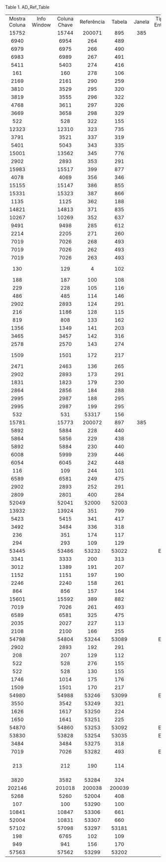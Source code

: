 <div id="d64799e1" class="table">

<div class="table-title">

Table 1. AD\_Ref\_Table

</div>

<div class="table-contents">

|               |             |              |            |        |        |                  |               |                                                  |                                                                                                                |
| :-----------: | :---------: | :----------: | :--------: | :----: | :----: | :--------------: | :-----------: | :----------------------------------------------: | :------------------------------------------------------------------------------------------------------------: |
| Mostra Coluna | Info Window | Coluna Chave | Referência | Tabela | Janela | Tipo de Entidade | Mostrar Valor |                   Sql ORDER BY                   |                                                   Sql WHERE                                                    |
|     15752     |             |    15744     |   200071   |  895   |  385   |        D         |     false     |                                                  |                                                                                                                |
|     6940      |             |     6954     |    264     |  489   |        |        D         |     false     |                                                  |                                                                                                                |
|     6979      |             |     6975     |    266     |  490   |        |        D         |     false     |                                                  |                                                                                                                |
|     6983      |             |     6989     |    267     |  491   |        |        D         |     false     |                                                  |                                                                                                                |
|     5411      |             |     5403     |    274     |  416   |        |        D         |     false     |                                                  |                                                                                                                |
|      161      |             |     160      |    278     |  106   |        |        D         |     false     |                                                  |                                                                                                                |
|     2169      |             |     2161     |    290     |  259   |        |        D         |     false     |               C\_Order.DocumentNo                |                                                                                                                |
|     3810      |             |     3529     |    295     |  320   |        |        D         |     false     |                                                  |                                                                                                                |
|     3819      |             |     3555     |    296     |  322   |        |        D         |     false     |                                                  |                                                                                                                |
|     4768      |             |     3611     |    297     |  326   |        |        D         |     false     |                                                  |                                                                                                                |
|     3669      |             |     3658     |    298     |  329   |        |        D         |     false     |                                                  |                                                                                                                |
|      522      |             |     528      |    322     |  155   |        |        D         |     true      |                                                  |                                           AD\_Org.AD\_Org\_ID\< \> 0                                           |
|     12323     |             |    12310     |    323     |  735   |        |        D         |     false     |                                                  |                                                                                                                |
|     3791      |             |     3521     |    337     |  319   |        |        D         |     false     |               M\_InOut.DocumentNo                |                                                                                                                |
|     5401      |             |     5043     |    343     |  335   |        |        D         |     false     |                                                  |                                                                                                                |
|     15001     |             |    13562     |    345     |  776   |        |        D         |     true      |                                                  |                                                                                                                |
|     2902      |             |     2893     |    353     |  291   |        |        D         |     false     |                C\_BPartner.Value                 |                                           C\_BPartner.IsSalesRep='Y'                                           |
|     15983     |             |    15517     |    399     |  877   |        |        D         |     false     |                                                  |                                                                                                                |
|     4078      |             |     4069     |    356     |  346   |        |        D         |     false     |                                                  |                                                                                                                |
|     15155     |             |    15147     |    386     |  855   |        |        D         |     false     |                                                  |                                                                                                                |
|     15331     |             |    15323     |    387     |  866   |        |        D         |     false     |                                                  |                                                                                                                |
|     1135      |             |     1125     |    362     |  188   |        |        D         |     true      |              C\_ElementValue.Value               |                                       C\_ElementValue.IsSummary\< \> 'Y'                                       |
|     14821     |             |    14813     |    371     |  835   |        |        D         |     false     |                                                  |                                                                                                                |
|     10267     |             |    10269     |    352     |  637   |        |        D         |     false     |                                                  |                                                                                                                |
|     9491      |             |     9498     |    285     |  612   |        |        D         |     false     |                                                  |                                                                                                                |
|     2214      |             |     2205     |    271     |  260   |        |        D         |     false     |                                                  |                                                                                                                |
|     7019      |             |     7026     |    268     |  493   |        |        D         |     false     |                                                  |                                       AD\_PrintFormat.AD\_Table\_ID=498                                        |
|     7019      |             |     7026     |    262     |  493   |        |        D         |     false     |                                                  |                                       AD\_PrintFormat.AD\_Table\_ID=496                                        |
|     7019      |             |     7026     |    263     |  493   |        |        D         |     false     |                                                  |                                       AD\_PrintFormat.AD\_Table\_ID=500                                        |
|      130      |             |     129      |     4      |  102   |        |        D         |     false     | AD\_Reference.ValidationType, AD\_Reference.Name |                                   AD\_Reference.ValidationType in ('T','L')                                    |
|      188      |             |     187      |    100     |  108   |        |        D         |     false     |                AD\_Val\_Rule.Name                |                                                                                                                |
|      229      |             |     228      |    105     |  116   |        |        D         |     false     |                                                  |                                             AD\_Menu.IsSummary='Y'                                             |
|      486      |             |     485      |    114     |  146   |        |        D         |     false     |                                                  |                                                                                                                |
|     2902      |             |     2893     |    124     |  291   |        |        D         |     false     |                                                  |                                           C\_BPartner.IsSummary='Y'                                            |
|      216      |             |     1186     |    128     |  115   |        |        D         |     false     |                AD\_Sequence.Name                 |                                           AD\_Sequence.IsTableID='N'                                           |
|      819      |             |     808      |    133     |  162   |        |        D         |     false     |                                                  |                                                                                                                |
|     1356      |             |     1349     |    141     |  203   |        |        D         |     true      |                                                  |                                            C\_Project.IsSummary='N'                                            |
|     3465      |             |     3457     |    142     |  316   |        |        D         |     false     |                                                  |                                           C\_Activity.IsSummary='N'                                            |
|     2578      |             |     2570     |    143     |  274   |        |        D         |     true      |                                                  |                                           C\_Campaign.IsSummary='N'                                            |
|     1509      |             |     1501     |    172     |  217   |        |        D         |     false     |                                                  |                 C\_DocType.DocBaseType='SOO' AND C\_DocType.AD\_Client\_ID=@\#AD\_Client\_ID@                  |
|     2471      |             |     2463     |    136     |  265   |        |        D         |     false     |                                                  |                                                                                                                |
|     2902      |             |     2893     |    173     |  291   |        |        D         |     false     |                                                  |                                           C\_BPartner.IsCustomer='Y'                                           |
|     1831      |             |     1823     |    179     |  230   |        |        D         |     false     |                                                  |                                          C\_SalesRegion.IsSummary='Y'                                          |
|     2864      |             |     2856     |    184     |  288   |        |        D         |     false     |                                                  |                                                                                                                |
|     2995      |             |     2987     |    188     |  295   |        |        D         |     false     |                                                  |                                                                                                                |
|     2995      |             |     2987     |    199     |  295   |        |        D         |     false     |                                                  |                            M\_PriceList\_Version.AD\_Client\_ID=@\#AD\_Client\_ID@                             |
|      532      |             |     531      |   53317    |  156   |        |        D         |     false     |                                                  |                                                                                                                |
|     15781     |             |    15773     |   200072   |  897   |  385   |        D         |     false     |                                                  |                                                                                                                |
|     5892      |             |     5884     |    228     |  440   |        |        D         |     false     |                                                  |                                                                                                                |
|     5864      |             |     5856     |    229     |  438   |        |        D         |     false     |                                                  |                                         PA\_Achievement.IsSummary='Y'                                          |
|     5892      |             |     5884     |    230     |  440   |        |        D         |     false     |                                                  |                                             PA\_Goal.IsSummary='Y'                                             |
|     6008      |             |     5999     |    239     |  446   |        |        D         |     false     |                                                  |                                                                                                                |
|     6054      |             |     6045     |    242     |  448   |        |        D         |     false     |                                                  |                                          PA\_ReportLine.IsSummary='Y'                                          |
|      116      |             |     109      |    244     |  101   |        |        D         |     false     |              AD\_Column.ColumnName               |                                              AD\_Column.IsKey='Y'                                              |
|     6589      |             |     6581     |    249     |  475   |        |        D         |     false     |                                                  |                                                                                                                |
|     2902      |             |     2893     |    252     |  291   |        |        D         |     false     |                                                  |                                           C\_BPartner.IsEmployee='Y'                                           |
|     2809      |             |     2801     |    400     |  284   |        |        D         |     false     |                                                  |                                      AD\_Process.JasperReport IS NOT NULL                                      |
|     52049     |             |    52041     |   52000    | 52003  |        |        D         |     false     |                                                  |                                                                                                                |
|     13932     |             |    13924     |    351     |  799   |        |        D         |     false     |                                                  |                                                                                                                |
|     5423      |             |     5415     |    341     |  417   |        |        D         |     false     |                                                  |                                                                                                                |
|     3492      |             |     3484     |    336     |  318   |        |        D         |     false     |              C\_Invoice.DocumentNo               |                                                                                                                |
|      236      |             |     351      |    174     |  117   |        |        D         |     false     |                                                  |                                                                                                                |
|      294      |             |     293      |    109     |  129   |        |        D         |     false     |                                                  |                                                                                                                |
|     53445     |             |    53486     |   53232    | 53022  |        |       EE01       |     false     |                                                  |                                                                                                                |
|     3341      |             |     3333     |    200     |  313   |        |        D         |     false     |                                                  |                                  C\_Charge.AD\_Client\_ID=@\#AD\_Client\_ID@                                   |
|     3012      |             |     1389     |    191     |  207   |        |        D         |     false     |                                                  |                                                                                                                |
|     1152      |             |     1151     |    197     |  190   |        |        D         |     false     |                                                  |                                 M\_Warehouse.AD\_Client\_ID=@\#AD\_Client\_ID@                                 |
|     2246      |             |     2240     |    158     |  261   |        |        D         |     false     |                                                  |                                                                                                                |
|      864      |             |     856      |    157     |  164   |        |        D         |     false     |                                                  |                                                                                                                |
|     15601     |             |    15592     |    389     |  882   |        |        D         |     false     |                                                  |                                                                                                                |
|     7019      |             |     7026     |    261     |  493   |        |        D         |     false     |                                                  |                                       AD\_PrintFormat.AD\_Table\_ID=516                                        |
|     6589      |             |     6581     |    325     |  475   |        |        D         |     false     |                                                  |                                    M\_DiscountSchema.DiscountType\< \> 'P'                                     |
|     2035      |             |     2027     |    227     |  113   |        |        D         |     false     |                                                  |                                                                                                                |
|     2108      |             |     2100     |    166     |  255   |        |        D         |     false     |                                                  |                                                                                                                |
|     54798     |             |    54804     |   53244    | 53089  |        |       EE02       |     false     |                                                  |                                                                                                                |
|     2902      |             |     2893     |    192     |  291   |        |        D         |     false     |                                                  |                                            C\_BPartner.IsVendor='Y'                                            |
|      208      |             |     207      |    129     |  112   |        |        D         |     false     |                 AD\_Client.Name                  |                                                                                                                |
|      522      |             |     528      |    276     |  155   |        |        D         |     true      |                  AD\_Org.Value                   |                                                                                                                |
|      522      |             |     528      |    130     |  155   |        |        D         |     true      |                   AD\_Org.Name                   |                                 AD\_Org.IsSummary='N' AND AD\_Org\_ID \< \> 0                                  |
|     1746      |             |     1014     |    175     |  176   |        |        D         |     false     |                                                  |                                                                                                                |
|     1509      |             |     1501     |    170     |  217   |        |        D         |     false     |                                                  |                                  C\_DocType.AD\_Client\_ID=@\#AD\_Client\_ID@                                  |
|     54980     |             |    54988     |   53246    | 53099  |        |       EE02       |     false     |                                                  |                                                                                                                |
|     3550      |             |     3542     |   53249    |  321   |        |        D         |     false     |                                                  |                                                                                                                |
|     1626      |             |     1617     |   53250    |  224   |        |        D         |     false     |                                                  |                                                                                                                |
|     1650      |             |     1641     |   53251    |  225   |        |        D         |     false     |                                                  |                                                                                                                |
|     54870     |             |    54860     |   53253    | 53092  |        |       EE02       |     false     |                                                  |                                                                                                                |
|     53830     |             |    53828     |   53254    | 53035  |        |       EE01       |     false     |                                                  |                                                                                                                |
|     3484      |             |     3484     |   53275    |  318   |        |        D         |     false     |            C\_Invoice.C\_Invoice\_ID             |                                                                                                                |
|     7019      |             |     7026     |   53282    |  493   |        |       EE01       |     false     |                                                  |                                      AD\_PrintFormat.AD\_Table\_ID=53039                                       |
|      213      |             |     212      |    190     |  114   |        |        D         |     false     |                                                  | EXISTS (SELECT \* FROM C\_BPartner bp WHERE AD\_User.C\_BPartner\_ID=bp.C\_BPartner\_ID AND bp.IsSalesRep='Y') |
|     3820      |             |     3582     |   53284    |  324   |        |        D         |     false     |                                                  |                                                                                                                |
|    202146     |             |    201018    |   200038   | 200039 |        |        D         |     false     |                                                  |                                                                                                                |
|     5268      |             |     5260     |   52004    |  408   |        |        D         |     false     |                                                  |                                            C\_CashBook.IsActive='Y'                                            |
|      107      |             |     100      |   53290    |  100   |        |        D         |     false     |                                                  |                                                                                                                |
|     10841     |             |    10847     |   53306    |  661   |        |        D         |     false     |                M\_RMA.DocumentNo                 |                                                                                                                |
|     52004     |             |    10831     |   53307    |  660   |        |        D         |     false     |                                                  |                                                                                                                |
|     57102     |             |    57098     |   53297    | 53181  |        |        D         |     false     |                                                  |                                                                                                                |
|      198      |             |     6765     |    102     |  109   |        |        D         |     false     |                                                  |                                                                                                                |
|      949      |             |     941      |    156     |  170   |        |        D         |     false     |                                                  |                                                                                                                |
|     57563     |             |    57562     |   53299    | 53202  |        |        D         |     false     |                                                  |                                                                                                                |

</div>

</div>
